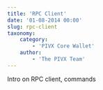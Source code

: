 ```yaml
---
title: 'RPC Client'
date: '01-08-2014 00:00'
slug: rpc-client
taxonomy:
    category:
        - 'PIVX Core Wallet'
    author:
        - 'The PIVX Team'
---
```


Intro on RPC client, commands